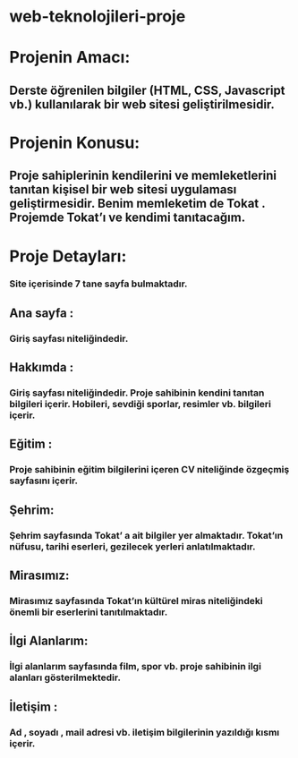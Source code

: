 # web-teknolojileri-proje
# Projenin Amacı:
## Derste öğrenilen bilgiler (HTML, CSS, Javascript vb.)  kullanılarak bir web sitesi geliştirilmesidir.
# Projenin Konusu:
## Proje sahiplerinin kendilerini ve memleketlerini tanıtan kişisel bir web sitesi uygulaması geliştirmesidir. Benim memleketim de  Tokat . Projemde  Tokat’ı ve kendimi  tanıtacağım.


# Proje Detayları: 
### Site içerisinde 7 tane sayfa bulmaktadır.
## Ana sayfa : 
### Giriş sayfası niteliğindedir.
## Hakkımda :
### Giriş sayfası niteliğindedir. Proje sahibinin kendini tanıtan bilgileri içerir. Hobileri, sevdiği sporlar, resimler vb. bilgileri içerir.
## Eğitim :
### Proje sahibinin eğitim bilgilerini içeren CV niteliğinde özgeçmiş sayfasını içerir.
## Şehrim:
### Şehrim sayfasında Tokat’ a ait bilgiler yer almaktadır. Tokat’ın nüfusu, tarihi eserleri, gezilecek yerleri anlatılmaktadır.
## Mirasımız:
### Mirasımız sayfasında Tokat’ın kültürel miras niteliğindeki önemli bir eserlerini tanıtılmaktadır.
## İlgi Alanlarım:
### İlgi alanlarım sayfasında film, spor vb. proje sahibinin ilgi alanları gösterilmektedir.
## İletişim :
### Ad , soyadı , mail adresi vb. iletişim bilgilerinin yazıldığı kısmı içerir.
 
